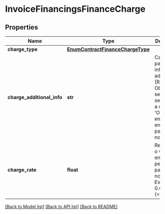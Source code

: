 # InvoiceFinancingsFinanceCharge

## Properties
Name | Type | Description | Notes
------------ | ------------- | ------------- | -------------
**charge_type** | [**EnumContractFinanceChargeType**](EnumContractFinanceChargeType.md) |  | 
**charge_additional_info** | **str** | Campos para informações adicionais. [Restrição] Obrigatório se selecionada a opção &#x27;OUTROS&#x27; em Tipo de encargo pactuado no contrato.  | 
**charge_rate** | **float** | Representa o valor do encargo em percentual pactuado no contrato. Exemplo: 0.0210 (&#x3D;2.1%).  | [optional] 

[[Back to Model list]](../README.md#documentation-for-models) [[Back to API list]](../README.md#documentation-for-api-endpoints) [[Back to README]](../README.md)

